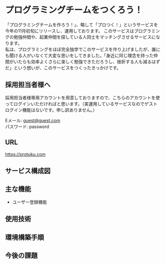 # プログラミングチームをつくろう！
「プログラミングチームを作ろう！」、略して「プロつく！」というサービスを今年の11月初旬にリリースし、運用しております。
このサービスはプログラミングの勉強仲間や、起業仲間を探している人同士をマッチングさせるサービスになります。<br>
私は、プログラミングをほぼ完全独学でこのサービスを作り上げましたが、誰にも聞ける人がいなくて大変な思いをしてきました。「身近に同じ理念を持った仲間がいたらも効率よくさらに楽しく勉強できただろうし、挫折する人も減るはずだ」という想いが、このサービスをつくったきっかけです。
## 採用担当者様へ
 採用担当者様専用アカウントを用意しておりますので、こちらのアカウントを使ってログインいただければと思います。（実運用しているサービスなのでゲストログイン機能はないです。申し訳ありません。）
 
 Eメール: guest@guest.com<br>
 パスワード: password

## URL
https://protuku.com
  
## サービス構成図
## 主な機能
- ユーザー登録機能
## 使用技術
## 環境構築手順
## 今後の課題
